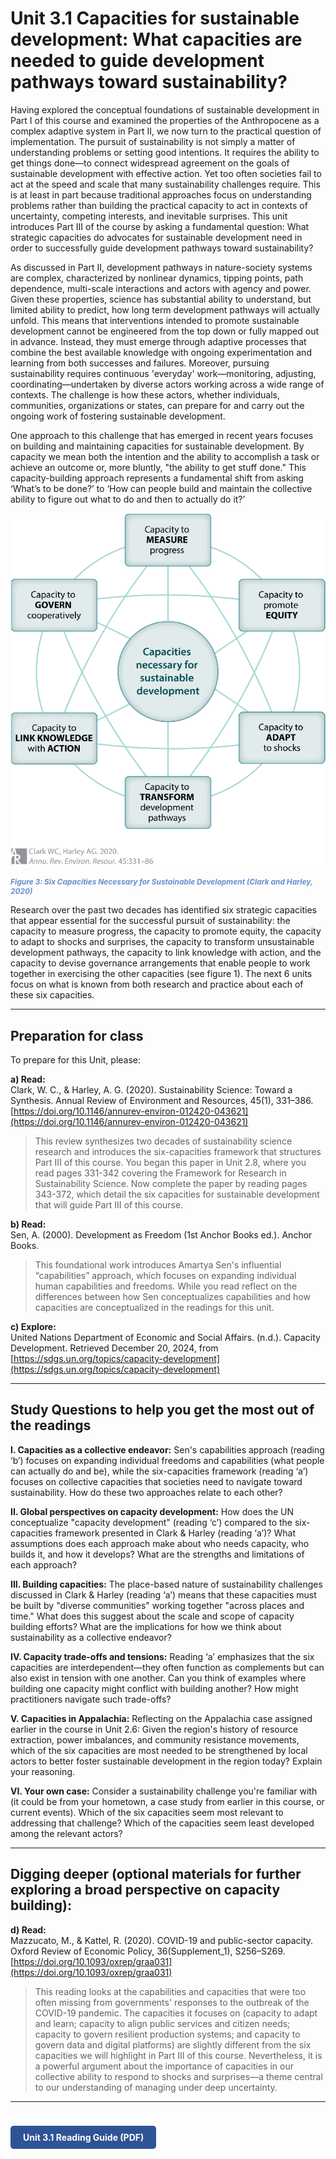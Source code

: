 # Unit 3.1 Capacities for sustainable development: What capacities are needed to guide development pathways toward sustainability?

Having explored the conceptual foundations of sustainable development in Part I of this course and examined the properties of the Anthropocene as a complex adaptive system in Part II, we now turn to the practical question of implementation. The pursuit of sustainability is not simply a matter of understanding problems or setting good intentions. It requires the ability to get things done—to connect widespread agreement on the goals of sustainable development with effective action. Yet too often societies fail to act at the speed and scale that many sustainability challenges require. This is at least in part because traditional approaches focus on understanding problems rather than building the practical capacity to act in contexts of uncertainty, competing interests, and inevitable surprises. This unit introduces Part III of the course by asking a fundamental question: What strategic capacities do advocates for sustainable development need in order to successfully guide development pathways toward sustainability?

As discussed in Part II, development pathways in nature-society systems are complex, characterized by nonlinear dynamics, tipping points, path dependence, multi-scale interactions and actors with agency and power. Given these properties, science has substantial ability to understand, but limited ability to predict, how long term development pathways will actually unfold. This means that interventions intended to promote sustainable development cannot be engineered from the top down or fully mapped out in advance. Instead, they must emerge through adaptive processes that combine the best available knowledge with ongoing experimentation and learning from both successes and failures. Moreover, pursuing sustainability requires continuous 'everyday' work—monitoring, adjusting, coordinating—undertaken by diverse actors working across a wide range of contexts. The challenge is how these actors, whether individuals, communities, organizations or states, can prepare for and carry out the ongoing work of fostering sustainable development.

One approach to this challenge that has emerged in recent years focuses on building and maintaining capacities for sustainable development. By capacity we mean both the intention and the ability to accomplish a task or achieve an outcome or, more bluntly, "the ability to get stuff done." This capacity-building approach represents a fundamental shift from asking ‘What’s to be done?’ to ‘How can people build and maintain the collective ability to figure out what to do and then to actually do it?’

![Six Capacities Necessary for Sustainable Development](../images/arer-capacities.png)
<p style="font-size:0.85em; font-weight:bold; font-style:italic; color:#4472C4; opacity:0.8; margin-top:8px;">
Figure 3: Six Capacities Necessary for Sustainable Development (Clark and Harley, 2020)
</p>

Research over the past two decades has identified six strategic capacities that appear essential for the successful pursuit of sustainability: the capacity to measure progress, the capacity to promote equity, the capacity to adapt to shocks and surprises, the capacity to transform unsustainable development pathways, the capacity to link knowledge with action, and the capacity to devise governance arrangements that enable people to work together in exercising the other capacities (see figure 1). The next 6 units focus on what is known from both research and practice about each of these six capacities.

---

## Preparation for class

To prepare for this Unit, please:

**a) Read:**  
Clark, W. C., & Harley, A. G. (2020). Sustainability Science: Toward a Synthesis. Annual Review of Environment and Resources, 45(1), 331–386. [https://doi.org/10.1146/annurev-environ-012420-043621](https://doi.org/10.1146/annurev-environ-012420-043621)  
> This review synthesizes two decades of sustainability science research and introduces the six-capacities framework that structures Part III of this course. You began this paper in Unit 2.8, where you read pages 331-342 covering the Framework for Research in Sustainability Science. Now complete the paper by reading pages 343-372, which detail the six capacities for sustainable development that will guide Part III of this course.

**b) Read:**  
Sen, A. (2000). Development as Freedom (1st Anchor Books ed.). Anchor Books.  
> This foundational work introduces Amartya Sen's influential “capabilities” approach, which focuses on expanding individual human capabilities and freedoms. While you read reflect on the differences between how Sen conceptualizes capabilities and how capacities are conceptualized in the readings for this unit.

**c) Explore:**  
United Nations Department of Economic and Social Affairs. (n.d.). Capacity Development. Retrieved December 20, 2024, from [https://sdgs.un.org/topics/capacity-development](https://sdgs.un.org/topics/capacity-development)

---

## Study Questions to help you get the most out of the readings

**I. Capacities as a collective endeavor:** Sen's capabilities approach (reading ‘b’) focuses on expanding individual freedoms and capabilities (what people can actually do and be), while the six-capacities framework (reading ‘a’) focuses on collective capacities that societies need to navigate toward sustainability. How do these two approaches relate to each other?  

**II. Global perspectives on capacity development:** How does the UN conceptualize "capacity development" (reading ‘c’) compared to the six-capacities framework presented in Clark & Harley (reading ‘a’)? What assumptions does each approach make about who needs capacity, who builds it, and how it develops? What are the strengths and limitations of each approach?

**III. Building capacities:** The place-based nature of sustainability challenges discussed in Clark & Harley (reading ‘a’) means that these capacities must be built by "diverse communities" working together "across places and time." What does this suggest about the scale and scope of capacity building efforts? What are the implications for how we think about sustainability as a collective endeavor?

**IV. Capacity trade-offs and tensions:** Reading ‘a’ emphasizes that the six capacities are interdependent—they often function as complements but can also exist in tension with one another. Can you think of examples where building one capacity might conflict with building another? How might practitioners navigate such trade-offs?

**V. Capacities in Appalachia:** Reflecting on the Appalachia case assigned earlier in the course in Unit 2.6: Given the region's history of resource extraction, power imbalances, and community resistance movements, which of the six capacities are most needed to be strengthened by local actors to better foster sustainable development in the region today? Explain your reasoning.

**VI. Your own case:** Consider a sustainability challenge you're familiar with (it could be from your hometown, a case study from earlier in this course, or current events). Which of the six capacities seem most relevant to addressing that challenge? Which of the capacities seem least developed among the relevant actors?

---

## Digging deeper (optional materials for further exploring a broad perspective on capacity building):

**d) Read:**  
Mazzucato, M., & Kattel, R. (2020). COVID-19 and public-sector capacity. Oxford Review of Economic Policy, 36(Supplement_1), S256–S269. [https://doi.org/10.1093/oxrep/graa031](https://doi.org/10.1093/oxrep/graa031)  
> This reading looks at the capabilities and capacities that were too often missing from governments' responses to the outbreak of the COVID-19 pandemic. The capacities it focuses on (capacity to adapt and learn; capacity to align public services and citizen needs; capacity to govern resilient production systems; and capacity to govern data and digital platforms) are slightly different from the six capacities we will highlight in Part III of this course. Nevertheless, it is a powerful argument about the importance of capacities in our collective ability to respond to shocks and surprises—a theme central to our understanding of managing under deep uncertainty.

---

<a href="../course-library/unit-guides/unit-3-1.pdf" target="_blank" style="display:inline-block; padding:10px 20px; background:#2F5496; color:white; border-radius:5px; text-decoration:none; font-weight:bold; margin-top:24px;">
Unit 3.1 Reading Guide (PDF)
</a>